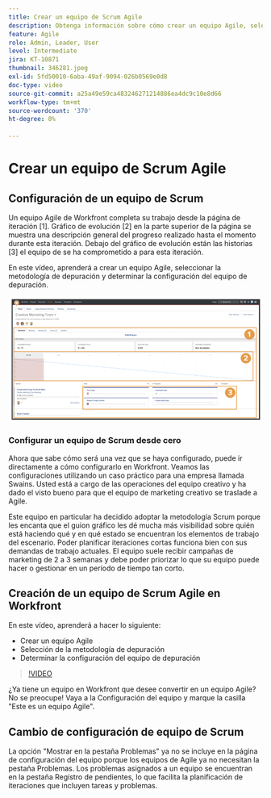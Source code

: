 ```yaml
---
title: Crear un equipo de Scrum Agile
description: Obtenga información sobre cómo crear un equipo Agile, seleccionar la metodología de depuración y determinar la configuración del equipo de depuración.
feature: Agile
role: Admin, Leader, User
level: Intermediate
jira: KT-10871
thumbnail: 346281.jpeg
exl-id: 5fd50010-6aba-49af-9094-026b0569e0d8
doc-type: video
source-git-commit: a25a49e59ca483246271214886ea4dc9c10e8d66
workflow-type: tm+mt
source-wordcount: '370'
ht-degree: 0%

---
```


# Crear un equipo de Scrum Agile

## Configuración de un equipo de Scrum

Un equipo Agile de Workfront completa su trabajo desde la página de iteración [1]. Gráfico de evolución [2] en la parte superior de la página se muestra una descripción general del progreso realizado hasta el momento durante esta iteración. Debajo del gráfico de evolución están las historias [3] el equipo de se ha comprometido a para esta iteración.

En este vídeo, aprenderá a crear un equipo Agile, seleccionar la metodología de depuración y determinar la configuración del equipo de depuración.

![Página de equipos](assets/scrum-agile-team-page.png)

### Configurar un equipo de Scrum desde cero

Ahora que sabe cómo será una vez que se haya configurado, puede ir directamente a cómo configurarlo en Workfront. Veamos las configuraciones utilizando un caso práctico para una empresa llamada Swains. Usted está a cargo de las operaciones del equipo creativo y ha dado el visto bueno para que el equipo de marketing creativo se traslade a Agile.


Este equipo en particular ha decidido adoptar la metodología Scrum porque les encanta que el guion gráfico les dé mucha más visibilidad sobre quién está haciendo qué y en qué estado se encuentran los elementos de trabajo del escenario. Poder planificar iteraciones cortas funciona bien con sus demandas de trabajo actuales. El equipo suele recibir campañas de marketing de 2 a 3 semanas y debe poder priorizar lo que su equipo puede hacer o gestionar en un período de tiempo tan corto.

## Creación de un equipo de Scrum Agile en Workfront

En este vídeo, aprenderá a hacer lo siguiente:

- Crear un equipo Agile
- Selección de la metodología de depuración
- Determinar la configuración del equipo de depuración

>[!VIDEO](https://video.tv.adobe.com/v/346281/?quality=12&learn=on)

¿Ya tiene un equipo en Workfront que desee convertir en un equipo Agile? No se preocupe! Vaya a la Configuración del equipo y marque la casilla &quot;Este es un equipo Agile&quot;.



## Cambio de configuración de equipo de Scrum

La opción &quot;Mostrar en la pestaña Problemas&quot; ya no se incluye en la página de configuración del equipo porque los equipos de Agile ya no necesitan la pestaña Problemas. Los problemas asignados a un equipo se encuentran en la pestaña Registro de pendientes, lo que facilita la planificación de iteraciones que incluyen tareas y problemas.
